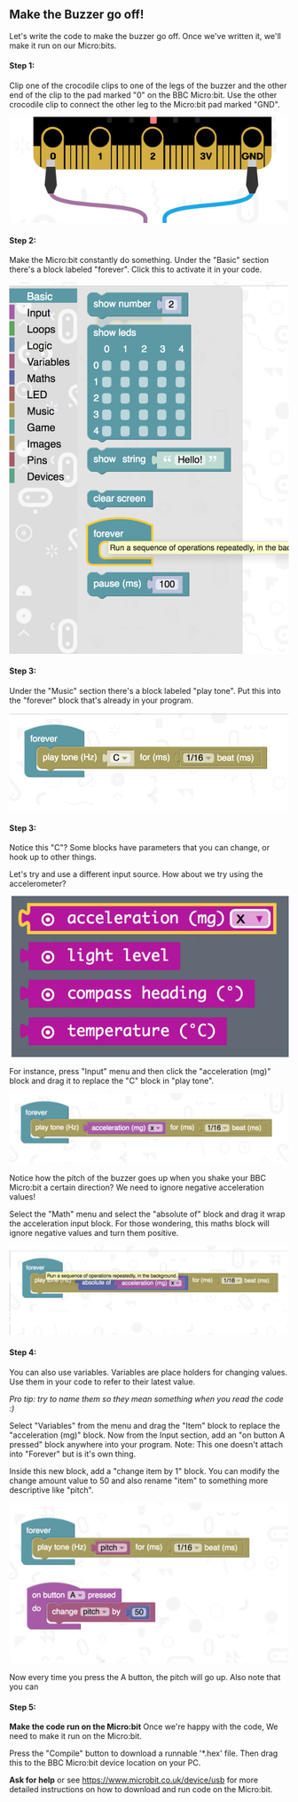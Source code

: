 ## Make the Buzzer go off!

Let's write the code to make the buzzer go off. Once we've written it, we'll make it run on our Micro:bits.

#### Step 1:
Clip one of the crocodile clips to one of the legs of the buzzer and the other end of the clip to the pad marked "0" on the BBC Micro:bit. Use the other crocodile clip to connect the other leg to the Micro:bit pad marked "GND".

![Connecting your buzzer](https://github.com/camallen/unipart_bbc_microbit/blob/master/images/clips_microbit.png "Connecting your buzzer")

#### Step 2:
Make the Micro:bit constantly do something. Under the "Basic" section there's a block labeled "forever". Click this to activate it in your code.

![Do something forever](https://github.com/camallen/unipart_bbc_microbit/blob/master/images/forever.png "Do something forever")

#### Step 3:
Under the "Music" section there's a block labeled "play tone". Put this into the "forever" block that's already in your program.

![Play a tone](https://github.com/camallen/unipart_bbc_microbit/blob/master/images/middle_C.png "Play a tone")

#### Step 3:
Notice this "C"? Some blocks have parameters that you can change, or hook up to other things.

Let's try and use a different input source. How about we try using the accelerometer?

![Choose a block to wire up](https://github.com/camallen/unipart_bbc_microbit/blob/master/images/choose_block_inputs.png "Choose a block to wire up")

For instance, press "Input" menu and then click the "acceleration (mg)" block and drag it to replace the "C" block in "play tone".

![Dynamic tones](https://github.com/camallen/unipart_bbc_microbit/blob/master/images/play_tone.png "Dynamic tones")

Notice how the pitch of the buzzer goes up when you shake your BBC Micro:bit a certain direction? We need to ignore negative acceleration values!

Select the "Math" menu and select the "absolute of" block and drag it wrap the acceleration input block. For those wondering, this maths block will ignore negative values and turn them positive.

![Dynamic tones](https://github.com/camallen/unipart_bbc_microbit/blob/master/images/play_tone_abs.png "Dynamic tones")

####  Step 4:
You can also use variables. Variables are place holders for changing values. Use them in your code to refer to their latest value.

*Pro tip: try to name them so they mean something when you read the code :)*

Select "Variables" from the menu and drag the "Item" block to replace the "acceleration (mg)" block. Now from the Input section, add an "on button A pressed" block anywhere into your program. Note: This one doesn't attach into "Forever" but is it's own thing.

Inside this new block, add a "change item by 1" block. You can modify the change amount value to 50 and also rename "item" to something more descriptive like "pitch".

![Button pitch change](https://github.com/camallen/unipart_bbc_microbit/blob/master/images/button_pitch_change.png "Button pitch change")

Now every time you press the A button, the pitch will go up. Also note that you can

####  Step 5:
**Make the code run on the Micro:bit**
Once we're happy with the code, We need to make it run on the Micro:bit.

Press the "Compile" button to download a runnable '\*.hex' file. Then drag this to the BBC Micro:bit device location on your PC.

**Ask for help** or see https://www.microbit.co.uk/device/usb for more detailed instructions on how to download and run code on the Micro:bit.
